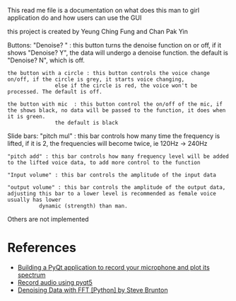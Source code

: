 This read me file is a documentation on what does this man to girl application do and how users can use the GUI

this project is created by Yeung Ching Fung and Chan Pak Yin

Buttons:
	"Denoise? " : this button turns the denoise function on or off, if it shows "Denoise? Y", the data will undergo a denoise function.
		      the default is "Denoise? N", which is off.

	the button with a circle : this button controls the voice change on/off, if the circle is grey, it starts voice changing,
				   else if the circle is red, the voice won't be processed. The default is off.

	the button with mic  : this button control the on/off of the mic, if the shows black, no data will be passed to the function, it does when it is green.
			       the default is black

Slide bars:
	"pitch mul" : this bar controls how many time the frequency is lifted, if it is 2, the frequencies will become twice, ie 120Hz -> 240Hz

	"pitch add" : this bar controls how many frequency level will be added to the lifted voice data, to add more control to the function

	"Input volume" : this bar controls the amplitude of the input data

	"output volume" : this bar controls the amplitude of the output data, adjusting this bar to a lower level is recommended as female voice usually has lower
			  dynamic (strength) than man.


Others are not implemented

# References

- [Building a PyQt application to record your microphone and plot its spectrum](https://flothesof.github.io/pyqt-microphone-fft-application.html)
- [Record audio using pyqt5](https://stackoverflow.com/questions/64299359/record-audio-using-pyqt5)
- [Denoising Data with FFT [Python] by Steve Brunton]()